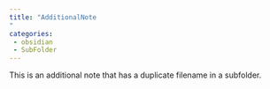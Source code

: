 ```yaml
---
title: "AdditionalNote
"
categories:
 - obsidian
 - SubFolder
---
```

This is an additional note that has a duplicate filename in a subfolder.